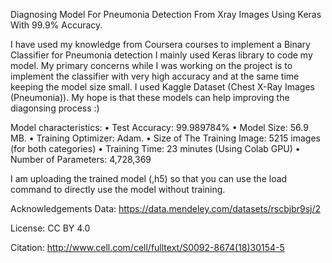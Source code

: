Diagnosing Model For Pneumonia Detection From Xray Images Using Keras With 99.9% Accuracy.

I have used my knowledge from Coursera courses to implement a Binary Classifier for Pneumonia detection I mainly used Keras library to code my model.
My primary concerns while I was working on the project is to implement the classifier with very high accuracy and at the same time keeping the model size small. 
I used Kaggle Dataset (Chest X-Ray Images (Pneumonia)). My hope is that these models can help improving the diagonsing process :) 


Model characteristics:
•	Test Accuracy: 99.989784%
•	Model Size: 56.9 MB.
•	Training Optimizer: Adam.
•	Size of The Training Image: 5215 images (for both categories)
•	Training Time: 23 minutes (Using Colab GPU)
•	Number of Parameters: 4,728,369

I am uploading the trained model (,h5) so that you can use the load command to directly use the model without training.


Acknowledgements
Data: https://data.mendeley.com/datasets/rscbjbr9sj/2

License: CC BY 4.0

Citation: http://www.cell.com/cell/fulltext/S0092-8674(18)30154-5

